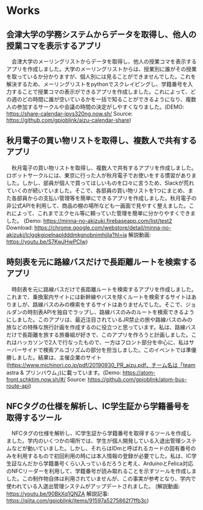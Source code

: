 # Works

## 会津大学の学務システムからデータを取得し、他人の授業コマを表示するアプリ

　会津大学のメーリングリストからデータを取得し、他人の授業コマを表示するアプリを作成しました。大学のメーリングリストからは、授業別に誰がその授業を取っているか分かりますが、個人別には見ることができませんでした。これを解決するため、メーリングリストをpythonでスクレイピングし、学籍番号を入力することで授業コマの表示ができるアプリを作成しました。これによって、どの週のどの時間に誰が空いているかを一括で知ることができるようになり、複数人の参加するサークルや会議の時間の決定がしやすくなりました。(DEMO: https://share-calendar-ipvs320ng.now.sh/ Source: https://github.com/gpioblink/aizu-calendar-share)
 
## 秋月電子の買い物リストを取得し、複数人で共有するアプリ

　秋月電子の買い物リストを取得し、複数人で共有するアプリを作成しました。ロボットサークルには、東京に行った人が秋月電子でお使いをする慣習がありました。しかし、部員が個人で買ってほしいものを口々に言うため、Slackが荒れていくのが続いていました。そこで、各部員の買い物リストを1つにまとめ、また各部員からの支払い管理等を簡単にできるアプリを作成しました。秋月電子の非公式APIを利用して、商品の棚の場所なども一画面で見やすく整えました。これによって、これまでエクセル等に頼っていた管理を簡単に分かりやすくできました。
(Demo: https://minna-no-akizuki.firebaseapp.com/list/test2 Download: https://chrome.google.com/webstore/detail/minna-no-akizuki/lclggkgioelnapldddmkgnobnimhjjla?hl=ja 解説動画: https://youtu.be/S7KwJHwPCIw)

## 時刻表を元に路線バスだけで長距離ルートを検索するアプリ

　時刻表を元に路線バスだけで長距離ルートを検索するアプリを作成しました。これまで、乗換案内サイトには新幹線やバスを除くルートを検索するサイトはありましが、路線バスのみの検索をするサイトはありませんでした。そこで、ジョルダンの時刻表APIを独自でラップし、路線バスのみのルートを検索できるようにしました。このアプリは、最近注目されているJR禁止の旅や路線バスのみの旅などの特殊な旅行計画を作成するのに役立つと思っています。私は、路線バスだけで長距離を旅する旅番組が好きで、このアプリを作ろうと計画しました。これはハッカソンで2人で行なったもので、一方はフロント部分を中心に、私はサーバーサイドで検索アルゴリズムの部分を担当しました。このイベントでは準優勝しました。結果は、主催企業のサイト(https://www.michinori.co.jp/pdf/20190930_PR_aizu.pdf、チーム名は「team astra & プリンバウム」)に載っています。(Demo: https://atom-front.schktjm.now.sh/#/ Source: https://github.com/gpioblink/atom-bus-route-api)
 
## NFCタグの仕様を解析し、IC学生証から学籍番号を取得するツール

　NFCタグの仕様を解析し、IC学生証から学籍番号を取得するツールを作成しました。学内のいくつかの場所では、学生が個人開発している入退出管理システムなどが動いていました。しかし、それらはIDmと呼ばれるカードの固有番号のみを利用するもので初回利用の時には本人情報の登録が必要でした。私は、IC学生証なんだから学籍番号くらい入っているだろうと考え、ArduinoとFelica対応のNFCリーダーを利用して、学籍番号が読み取れることを示すツールを作成しました。この制作物自体は利用されていませんが、この事実が参考となり、学内で使われている入退出管理システムがアップデートされました。 (解説動画: https://youtu.be/90BkXq1QNZA 解説記事: https://qiita.com/gpioblink/items/91597a5275862f7ffb3c)

